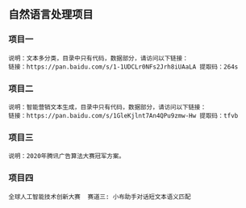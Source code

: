 ## 自然语言处理项目
### 项目一
    说明：文本多分类，目录中只有代码，数据部分，请访问以下链接：
    链接：https://pan.baidu.com/s/1-1UDCLr0NFs2Jrh8iUAaLA 提取码：264s 

### 项目二
    说明：智能营销文本生成，目录中只有代码，数据部分，请访问以下链接：
    链接：https://pan.baidu.com/s/1GleKjlnt7An4QPu9zmw-Hw 提取码：tfvb 


### 项目三
    说明：2020年腾讯广告算法大赛冠军方案。
    
### 项目四
    全球人工智能技术创新大赛  赛道三: 小布助手对话短文本语义匹配